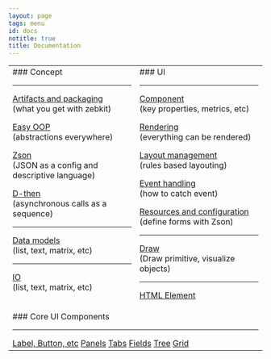 ```yaml
---
layout: page
tags: menu
id: docs
notitle: true
title: Documentation 
---
```


<table width="100%">
<tr><td width="50%" valign="top" markdown="1">
### Concept
<hr>

<a href="docs.intro.html">Artifacts and packaging</a>
<br/>(what you get with zebkit)<br/>

<a href="docs.easyoop.html">Easy OOP</a>    
(abstractions everywhere)<br/>

<a href="docs.zson.html">Zson</a>
<br/>(JSON as a config and descriptive language)<br/>

<a href="docs.dthen.html">D-then</a>
<br/>(asynchronous calls as a sequence)<br/>

<hr>
<a href="docs.data.html">Data models</a>
<br/>(list, text, matrix, etc)    

<hr>
<a href="#">IO</a>
<br/>(list, text, matrix, etc)    

</td>

<td width="50%" valign="top" markdown="1">
### UI 
<hr>

<a href="docs.ui.component.html">Component</a>
<br/>(key properties, metrics, etc)

<a href="docs.ui.paint.html">Rendering</a>
<br/>(everything can be rendered)

<a href="docs.layouts.html">Layout management</a>
<br/>(rules based layouting)<br/>

<a href="docs.ui.event.html">Event handling</a>
<br/>(how to catch event)

<a href="docs.ui.config.html">Resources and configuration</a>
<br/>(define forms with Zson)

<hr>
<a href="docs.draw.html">Draw</a>
<br/>(Draw primitive, visualize objects)    

<hr>

<a href="#">HTML Element</a>
</td></tr>

<tr><td width="50%" valign="top" colspan="2" markdown="1">
### Core UI Components
<hr>
<a href="doc.ui.component.html">Label, Button, etc</a>
<a href="doc.ui.component.html">Panels</a>
<a href="doc.ui.component.html">Tabs</a>
<a href="doc.ui.component.html">Fields</a>
<a href="doc.ui.component.html">Tree</a>
<a href="doc.ui.component.html">Grid</a>
    
</td></tr></table>



